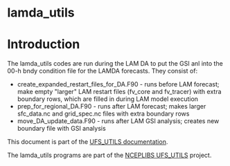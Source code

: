 
# lamda_utils

# Introduction

The lamda_utils codes are run during the LAM DA to put the GSI anl into
the 00-h bndy condition file for the LAMDA forecasts. They consist of:
* create_expanded_restart_files_for_DA.F90 - runs before LAM forecast;
  make empty "larger" LAM restart files (fv_core and fv_tracer) with
  extra boundary rows, which are filled in during LAM model execution
* prep_for_regional_DA.F90 - runs after LAM forecast; makes larger
  sfc_data.nc and grid_spec.nc files with extra boundary rows
* move_DA_update_data.F90 - runs after LAM GSI analysis; creates new
  boundary file with GSI analysis

This document is part of the <a href="../index.html">UFS_UTILS
documentation</a>.

The lamda_utils programs are part of the [NCEPLIBS
UFS_UTILS](https://github.com/NOAA-EMC/UFS_UTILS) project.



